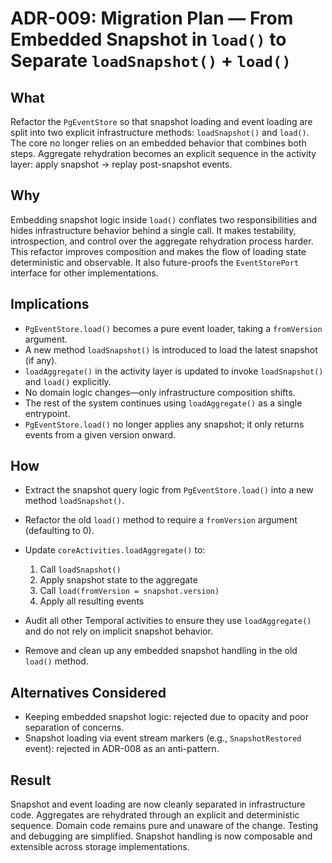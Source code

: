 # ADR-009: Migration Plan — From Embedded Snapshot in `load()` to Separate `loadSnapshot()` + `load()`

## What

Refactor the `PgEventStore` so that snapshot loading and event loading are split into two explicit infrastructure methods: `loadSnapshot()` and `load()`. The core no longer relies on an embedded behavior that combines both steps. Aggregate rehydration becomes an explicit sequence in the activity layer: apply snapshot → replay post-snapshot events.

## Why

Embedding snapshot logic inside `load()` conflates two responsibilities and hides infrastructure behavior behind a single call. It makes testability, introspection, and control over the aggregate rehydration process harder. This refactor improves composition and makes the flow of loading state deterministic and observable. It also future-proofs the `EventStorePort` interface for other implementations.

## Implications

* `PgEventStore.load()` becomes a pure event loader, taking a `fromVersion` argument.
* A new method `loadSnapshot()` is introduced to load the latest snapshot (if any).
* `loadAggregate()` in the activity layer is updated to invoke `loadSnapshot()` and `load()` explicitly.
* No domain logic changes—only infrastructure composition shifts.
* The rest of the system continues using `loadAggregate()` as a single entrypoint.
* `PgEventStore.load()` no longer applies any snapshot; it only returns events from a given version onward.

## How

* Extract the snapshot query logic from `PgEventStore.load()` into a new method `loadSnapshot()`.
* Refactor the old `load()` method to require a `fromVersion` argument (defaulting to 0).
* Update `coreActivities.loadAggregate()` to:

    1. Call `loadSnapshot()`
    2. Apply snapshot state to the aggregate
    3. Call `load(fromVersion = snapshot.version)`
    4. Apply all resulting events
* Audit all other Temporal activities to ensure they use `loadAggregate()` and do not rely on implicit snapshot behavior.
* Remove and clean up any embedded snapshot handling in the old `load()` method.

## Alternatives Considered

* Keeping embedded snapshot logic: rejected due to opacity and poor separation of concerns.
* Snapshot loading via event stream markers (e.g., `SnapshotRestored` event): rejected in ADR-008 as an anti-pattern.

## Result

Snapshot and event loading are now cleanly separated in infrastructure code. Aggregates are rehydrated through an explicit and deterministic sequence. Domain code remains pure and unaware of the change. Testing and debugging are simplified. Snapshot handling is now composable and extensible across storage implementations.
